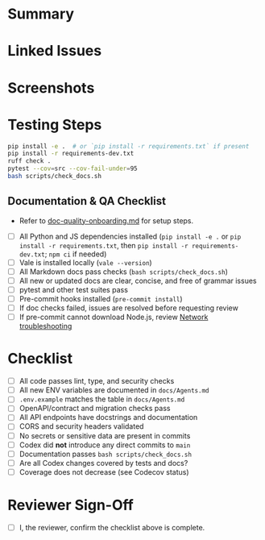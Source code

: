 # Summary

<!-- Provide a concise description of the change. Highlight major updates or new functionality. -->

# Linked Issues

<!-- List related issues. Use the `Closes #issue-number` syntax when applicable. -->

# Screenshots

<!-- Include before/after screenshots or GIFs if the change affects UI. -->

# Testing Steps

<!-- Detail how a reviewer can verify the change. Include any setup commands. -->

```bash
pip install -e .  # or `pip install -r requirements.txt` if present
pip install -r requirements-dev.txt
ruff check .
pytest --cov=src --cov-fail-under=95
bash scripts/check_docs.sh
```

## Documentation & QA Checklist

- Refer to [doc-quality-onboarding.md](doc-quality-onboarding.md) for setup steps.

- [ ] All Python and JS dependencies installed (`pip install -e .` or `pip install -r requirements.txt`, then `pip install -r requirements-dev.txt`; `npm ci` if needed)
- [ ] Vale is installed locally (`vale --version`)
- [ ] All Markdown docs pass checks (`bash scripts/check_docs.sh`)
- [ ] All new or updated docs are clear, concise, and free of grammar issues
- [ ] pytest and other test suites pass
- [ ] Pre-commit hooks installed (`pre-commit install`)
- [ ] If doc checks failed, issues are resolved before requesting review
- [ ] If pre-commit cannot download Node.js, review [Network troubleshooting](network-troubleshooting.md#pre-commit-nodeenv-ssl-errors)

# Checklist

- [ ] All code passes lint, type, and security checks
- [ ] All new ENV variables are documented in `docs/Agents.md`
- [ ] `.env.example` matches the table in `docs/Agents.md`
- [ ] OpenAPI/contract and migration checks pass
- [ ] All API endpoints have docstrings and documentation
- [ ] CORS and security headers validated
- [ ] No secrets or sensitive data are present in commits
- [ ] Codex did **not** introduce any direct commits to `main`
- [ ] Documentation passes `bash scripts/check_docs.sh`
- [ ] Are all Codex changes covered by tests and docs?
- [ ] Coverage does not decrease (see Codecov status)

# Reviewer Sign-Off

- [ ] I, the reviewer, confirm the checklist above is complete.
